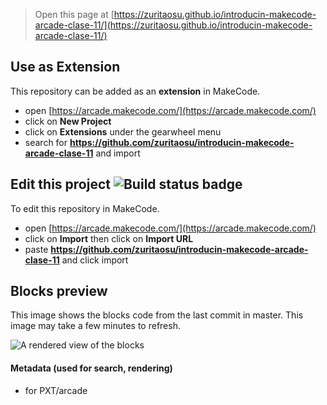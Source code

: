  


> Open this page at [https://zuritaosu.github.io/introducin-makecode-arcade-clase-11/](https://zuritaosu.github.io/introducin-makecode-arcade-clase-11/)

## Use as Extension

This repository can be added as an **extension** in MakeCode.

* open [https://arcade.makecode.com/](https://arcade.makecode.com/)
* click on **New Project**
* click on **Extensions** under the gearwheel menu
* search for **https://github.com/zuritaosu/introducin-makecode-arcade-clase-11** and import

## Edit this project ![Build status badge](https://github.com/zuritaosu/introducin-makecode-arcade-clase-11/workflows/MakeCode/badge.svg)

To edit this repository in MakeCode.

* open [https://arcade.makecode.com/](https://arcade.makecode.com/)
* click on **Import** then click on **Import URL**
* paste **https://github.com/zuritaosu/introducin-makecode-arcade-clase-11** and click import

## Blocks preview

This image shows the blocks code from the last commit in master.
This image may take a few minutes to refresh.

![A rendered view of the blocks](https://github.com/zuritaosu/introducin-makecode-arcade-clase-11/raw/master/.github/makecode/blocks.png)

#### Metadata (used for search, rendering)

* for PXT/arcade
<script src="https://makecode.com/gh-pages-embed.js"></script><script>makeCodeRender("{{ site.makecode.home_url }}", "{{ site.github.owner_name }}/{{ site.github.repository_name }}");</script>
